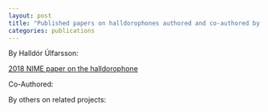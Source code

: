 ```yaml
---
layout: post
title: "Published papers on halldorophones authored and co-authored by Halldór Úlfarsson"
categories: publications
---
```

By Halldór Úlfarsson:

[2018 NIME paper on the halldorophone](/assets/papers/Halldorophone_NIME_2018.pdf "download")

Co-Authored:

By others on related projects:
